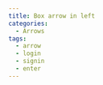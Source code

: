 ```yaml
---
title: Box arrow in left
categories:
  - Arrows
tags:
  - arrow
  - login
  - signin
  - enter
---
```

